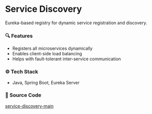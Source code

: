 # Service Discovery

Eureka-based registry for dynamic service registration and discovery.

### 🔍 Features

- Registers all microservices dynamically
- Enables client-side load balancing
- Helps with fault-tolerant inter-service communication

### ⚙️ Tech Stack

- Java, Spring Boot, Eureka Server

### 🔗 Source Code

[service-discovery-main](https://github.com/Aayush20/service-discovery)
